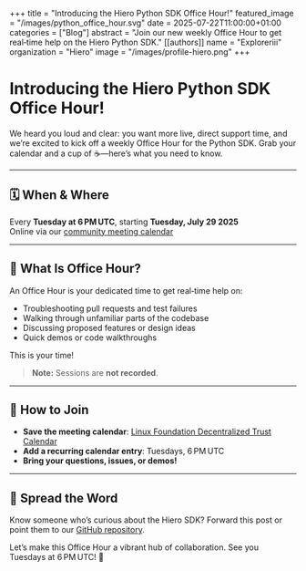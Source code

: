 +++
title           = "Introducing the Hiero Python SDK Office Hour!"
featured_image  = "/images/python_office_hour.svg"
date            = 2025-07-22T11:00:00+01:00
categories      = ["Blog"]
abstract        = "Join our new weekly Office Hour to get real‑time help on the Hiero Python SDK."
[[authors]]
  name         = "Exploreriii"
  organization = "Hiero"
  image        = "/images/profile-hiero.png"
+++

# Introducing the Hiero Python SDK Office Hour!

We heard you loud and clear: you want more live, direct support time, and we’re excited to kick off a weekly Office Hour for the Python SDK. Grab your calendar and a cup of ☕—here’s what you need to know.

---

## 🗓️ When & Where

Every **Tuesday at 6 PM UTC**, starting **Tuesday, July 29 2025**  
Online via our [community meeting calendar](https://zoom-lfx.platform.linuxfoundation.org/meetings/hiero?view=week)  

---

## 🎯 What Is Office Hour?

An Office Hour is your dedicated time to get real‑time help on:

- Troubleshooting pull requests and test failures  
- Walking through unfamiliar parts of the codebase  
- Discussing proposed features or design ideas  
- Quick demos or code walkthroughs  

This is your time! 
> **Note:** Sessions are **not recorded**.

---

## 🚀 How to Join

- **Save the meeting calendar**: [Linux Foundation Decentralized Trust Calendar](https://zoom-lfx.platform.linuxfoundation.org/meetings/hiero?view=week)  
- **Add a recurring calendar entry**: Tuesdays, 6 PM UTC  
- **Bring your questions, issues, or demos!**  

---

## 📢 Spread the Word

Know someone who’s curious about the Hiero SDK? Forward this post or point them to our [GitHub repository](https://github.com/hiero-ledger/hiero-sdk-python).

Let’s make this Office Hour a vibrant hub of collaboration. See you Tuesdays at 6 PM UTC! 🎉  
